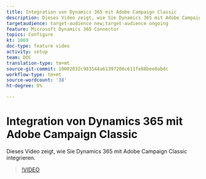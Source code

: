 ```yaml
---
title: Integration von Dynamics 365 mit Adobe Campaign Classic
description: Dieses Video zeigt, wie Sie Dynamics 365 mit Adobe Campaign Classic integrieren.
targetaudience: target-audience new;target-audience ongoing
feature: Microsoft Dynamics 365 Connector
topics: Configure
kt: 1869
doc-type: feature video
activity: setup
team: DOC
translation-type: tm+mt
source-git-commit: 10002032c983544a61397206c611fe88bee0abdc
workflow-type: tm+mt
source-wordcount: '38'
ht-degree: 0%

---
```



# Integration von Dynamics 365 mit Adobe Campaign Classic

Dieses Video zeigt, wie Sie Dynamics 365 mit Adobe Campaign Classic integrieren.

>[!VIDEO](https://video.tv.adobe.com/v/23837?quality=12)
